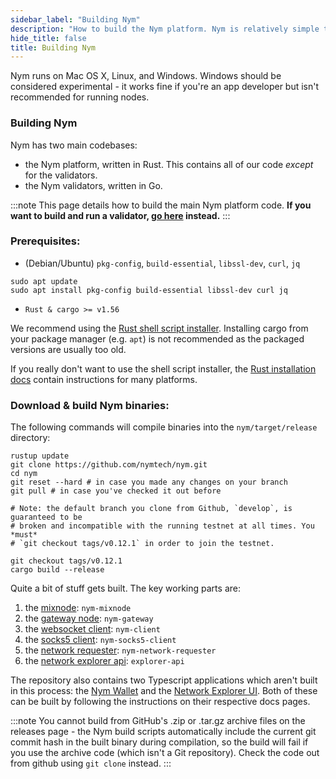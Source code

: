 ```yaml
---
sidebar_label: "Building Nym"
description: "How to build the Nym platform. Nym is relatively simple to build and run on Mac OS X, Linux, and Windows."
hide_title: false
title: Building Nym
---
```


Nym runs on Mac OS X, Linux, and Windows. Windows should be considered experimental - it works fine if you're an app developer but isn't recommended for running nodes.

### Building Nym

Nym has two main codebases:

- the Nym platform, written in Rust. This contains all of our code _except_ for the validators.
- the Nym validators, written in Go.

:::note
This page details how to build the main Nym platform code. **If you want to build and run a validator, [go here](/docs/next/run-nym-nodes/nodes/validators) instead.**
:::

### Prerequisites:

- (Debian/Ubuntu) `pkg-config`, `build-essential`, `libssl-dev`, `curl`, `jq`

```
sudo apt update
sudo apt install pkg-config build-essential libssl-dev curl jq
```

- `Rust & cargo >= v1.56`

We recommend using the [Rust shell script installer](https://www.rust-lang.org/tools/install). Installing cargo from your package manager (e.g. `apt`) is not recommended as the packaged versions are usually too old.

If you really don't want to use the shell script installer, the [Rust installation docs](https://forge.rust-lang.org/infra/other-installation-methods.html) contain instructions for many platforms.

### Download & build Nym binaries:

The following commands will compile binaries into the `nym/target/release` directory:

```
rustup update
git clone https://github.com/nymtech/nym.git
cd nym
git reset --hard # in case you made any changes on your branch
git pull # in case you've checked it out before

# Note: the default branch you clone from Github, `develop`, is guaranteed to be
# broken and incompatible with the running testnet at all times. You *must*
# `git checkout tags/v0.12.1` in order to join the testnet.

git checkout tags/v0.12.1
cargo build --release
```

Quite a bit of stuff gets built. The key working parts are:

1. the [mixnode](/docs/next/run-nym-nodes/nodes/mixnodes): `nym-mixnode`
2. the [gateway node](/docs/next/run-nym-nodes/nodes/gateways): `nym-gateway`
3. the [websocket client](/docs/next/develop-with-nym/websocket-client): `nym-client`
4. the [socks5 client](/docs/next/use-external-apps/index): `nym-socks5-client`
5. the [network requester](/docs/next/run-nym-nodes/nodes/requester): `nym-network-requester`
6. the [network explorer api](/docs/next/nym-apps/network-explorer): `explorer-api`

The repository also contains two Typescript applications which aren't built in this process: the [Nym Wallet](docs/next/nym-apps/wallet) and the [Network Explorer UI](docs/next/nym-apps/network-explorer). Both of these can be built by following the instructions on their respective docs pages. 

:::note
You cannot build from GitHub's .zip or .tar.gz archive files on the releases page - the Nym build scripts automatically include the current git commit hash in the built binary during compilation, so the build will fail if you use the archive code (which isn't a Git repository). Check the code out from github using `git clone` instead. 
:::